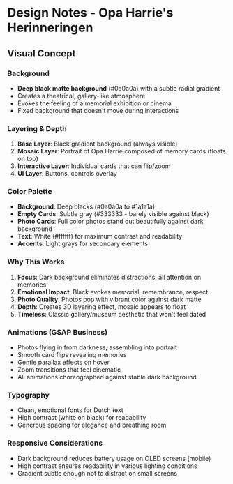 # Design Notes - Opa Harrie's Herinneringen

## Visual Concept

### Background
- **Deep black matte background** (#0a0a0a) with a subtle radial gradient
- Creates a theatrical, gallery-like atmosphere
- Evokes the feeling of a memorial exhibition or cinema
- Fixed background that doesn't move during interactions

### Layering & Depth
1. **Base Layer**: Black gradient background (always visible)
2. **Mosaic Layer**: Portrait of Opa Harrie composed of memory cards (floats on top)
3. **Interactive Layer**: Individual cards that can flip/zoom
4. **UI Layer**: Buttons, controls overlay

### Color Palette
- **Background**: Deep blacks (#0a0a0a to #1a1a1a)
- **Empty Cards**: Subtle gray (#333333 - barely visible against black)
- **Photo Cards**: Full color photos stand out beautifully against dark background
- **Text**: White (#ffffff) for maximum contrast and readability
- **Accents**: Light grays for secondary elements

### Why This Works
1. **Focus**: Dark background eliminates distractions, all attention on memories
2. **Emotional Impact**: Black evokes memorial, remembrance, respect
3. **Photo Quality**: Photos pop with vibrant color against dark matte
4. **Depth**: Creates 3D layering effect, mosaic appears to float
5. **Timeless**: Classic gallery/museum aesthetic that won't feel dated

### Animations (GSAP Business)
- Photos flying in from darkness, assembling into portrait
- Smooth card flips revealing memories
- Gentle parallax effects on hover
- Zoom transitions that feel cinematic
- All animations choreographed against stable dark background

### Typography
- Clean, emotional fonts for Dutch text
- High contrast (white on black) for readability
- Generous spacing for elegance and breathing room

### Responsive Considerations
- Dark background reduces battery usage on OLED screens (mobile)
- High contrast ensures readability in various lighting conditions
- Gradient subtle enough not to distract on small screens


